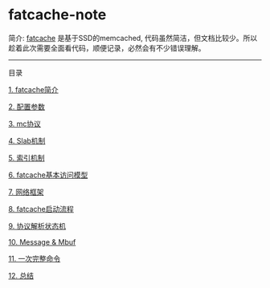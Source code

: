 fatcache-note
=============

简介:
[fatcache](https://github.com/git-hulk/fatcache.git) 是基于SSD的memcached, 代码虽然简洁，但文档比较少。所以趁着此次需要全面看代码，顺便记录，必然会有不少错误理解。

------------------------


目录

[1. fatcache简介](/contents/description.md)


[2. 配置参数](/contents/configure.md)


[3. mc协议](/contents/mc_protocol.md)


[4. Slab机制](/contents/slab.md)


[5. 索引机制](/contents/itemx.md)


[6. fatcache基本访问模型](/contents/view_model.md)


[7. 网络框架](/contents/network.md)


[8. fatcache启动流程](/contents/main.md)


[9. 协议解析状态机](/contents/protocal_state.md)


[10. Message & Mbuf](/contents/msg_and_mbuf.md)


[11. 一次完整命令](/contents/compelete_process.md)


[12. 总结](/contents/end.md)


